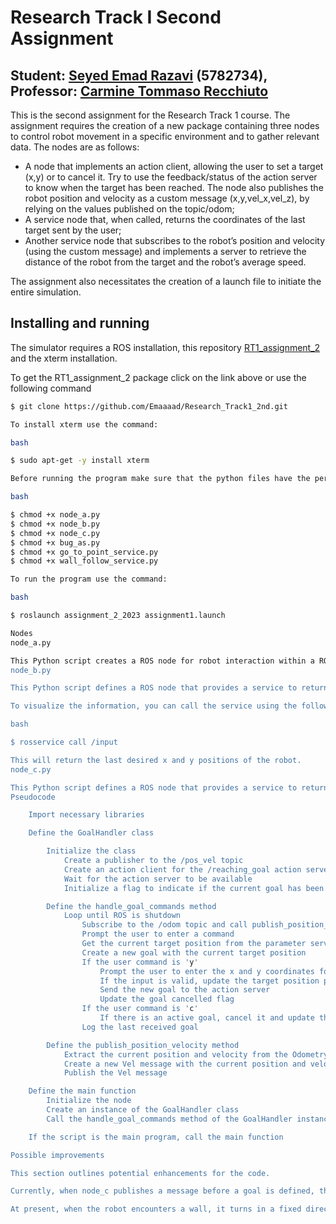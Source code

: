 Research Track I Second Assignment
=================================

Student: [Seyed Emad Razavi](https://github.com/Emaaaad) (5782734), Professor: [Carmine Tommaso Recchiuto](https://github.com/CarmineD8)
------------------------------------------------------------------------------------------------------------------------------------------

This is the second assignment for the Research Track 1 course. The assignment requires the creation of a new package containing three nodes to control robot movement in a specific environment and to gather relevant data. The nodes are as follows:

- A node that implements an action client, allowing the user to set a target (x,y) or to cancel it.
Try to use the feedback/status of the action server to know when the target has been reached.
The node also publishes the robot position and velocity as a custom message (x,y,vel_x,vel_z), by relying on the values published on the topic/odom;
- A service node that, when called, returns the coordinates of the last target sent by the user;
- Another service node that subscribes to the robot’s position and velocity (using the custom message) and implements a server to retrieve the distance of the robot from the target and the robot’s average speed.

The assignment also necessitates the creation of a launch file to initiate the entire simulation.

Installing and running
----------------------

The simulator requires a ROS installation, this repository [RT1_assignment_2](https://github.com/Emaaaad/Research_Track1_2nd.git) and the xterm installation.

To get the RT1_assignment_2 package click on the link above or use the following command

```bash
$ git clone https://github.com/Emaaaad/Research_Track1_2nd.git

To install xterm use the command:

bash

$ sudo apt-get -y install xterm

Before running the program make sure that the python files have the permission to be executed. To do so use the following commands inside the scrips folder:

bash

$ chmod +x node_a.py
$ chmod +x node_b.py
$ chmod +x node_c.py
$ chmod +x bug_as.py
$ chmod +x go_to_point_service.py
$ chmod +x wall_follow_service.py 

To run the program use the command:

bash

$ roslaunch assignment_2_2023 assignment1.launch

Nodes
node_a.py

This Python script creates a ROS node for robot interaction within a ROS environment. It enables the user to assign new targets (by inputting 'y') or abort (by inputting 'c') the existing target for the robot, while also broadcasting the robot's current location and speed.
node_b.py

This Python script defines a ROS node that provides a service to return the last desired position of a robot. It provides a service named 'input' that returns the target positions when called.

To visualize the information, you can call the service using the following command in a new terminal:

bash

$ rosservice call /input

This will return the last desired x and y positions of the robot.
node_c.py

This Python script defines a ROS node that provides a service to return the average velocity and the distance between the current and desired positions of a robot. It subscribes to the /pos_vel topic to update these values and provides a service named 'info_service' that returns these values.
Pseudocode

    Import necessary libraries

    Define the GoalHandler class

        Initialize the class
            Create a publisher to the /pos_vel topic
            Create an action client for the /reaching_goal action server
            Wait for the action server to be available
            Initialize a flag to indicate if the current goal has been cancelled

        Define the handle_goal_commands method
            Loop until ROS is shutdown
                Subscribe to the /odom topic and call publish_position_velocity method when a message is received
                Prompt the user to enter a command
                Get the current target position from the parameter server
                Create a new goal with the current target position
                If the user command is 'y'
                    Prompt the user to enter the x and y coordinates for the new goal
                    If the input is valid, update the target position parameters and the goal
                    Send the new goal to the action server
                    Update the goal cancelled flag
                If the user command is 'c'
                    If there is an active goal, cancel it and update the goal cancelled flag
                Log the last received goal

        Define the publish_position_velocity method
            Extract the current position and velocity from the Odometry message
            Create a new Vel message with the current position and velocity
            Publish the Vel message

    Define the main function
        Initialize the node
        Create an instance of the GoalHandler class
        Call the handle_goal_commands method of the GoalHandler instance

    If the script is the main program, call the main function

Possible improvements

This section outlines potential enhancements for the code.

Currently, when node_c publishes a message before a goal is defined, the distance slightly increases over time. To address this, a threshold could be introduced to ignore minor changes.

At present, when the robot encounters a wall, it turns in a fixed direction, not necessarily towards the shortest path. An improvement could be to modify the algorithm so that the robot calculates the optimal direction to turn.
